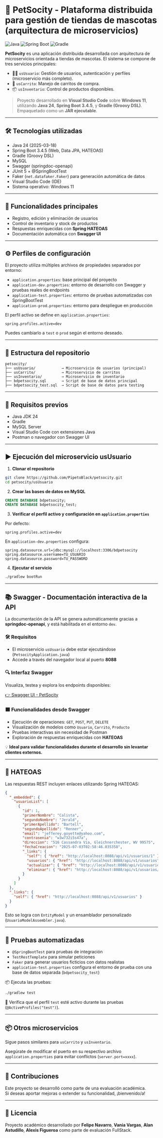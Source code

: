 
# 🐾 PetSocity - Plataforma distribuida para gestión de tiendas de mascotas (arquitectura de microservicios)

![Java](https://img.shields.io/badge/Java-24-brightgreen.svg)
![Spring Boot](https://img.shields.io/badge/SpringBoot-3.4.5-brightgreen.svg)
![Gradle](https://img.shields.io/badge/Build-Gradle-Groovy)

**PetSocity** es una aplicación distribuida desarrollada con arquitectura de microservicios orientada a tiendas de mascotas. El sistema se compone de tres servicios principales:

- 🧑‍💼 `usUsuario`: Gestión de usuarios, autenticación y perfiles (microservicio más completo).
- 🛒 `usCarrito`: Manejo de carritos de compra.
- 📦 `usInventario`: Control de productos disponibles.

> Proyecto desarrollado en **Visual Studio Code** sobre **Windows 11**, utilizando **Java 24**, **Spring Boot 3.4.5**, y **Gradle (Groovy DSL)**. Empaquetado como un **JAR ejecutable**.

---

## 🛠️ Tecnologías utilizadas

- Java 24 (2025-03-18)
- Spring Boot 3.4.5 (Web, Data JPA, HATEOAS)
- Gradle (Groovy DSL)
- MySQL
- Swagger (springdoc-openapi)
- JUnit 5 + @SpringBootTest
- Faker (`net.datafaker.Faker`) para generación automática de datos
- Visual Studio Code (IDE)
- Sistema operativo: Windows 11

---

## 🐶 Funcionalidades principales

- Registro, edición y eliminación de usuarios
- Control de inventario y stock de productos
- Respuestas enriquecidas con **Spring HATEOAS**
- Documentación automática con **Swagger UI**

---

## ⚙️ Perfiles de configuración

El proyecto utiliza múltiples archivos de propiedades separados por entorno:

- `application.properties`: base principal del proyecto
- `application-dev.properties`: entorno de desarrollo con Swagger y pruebas reales de endpoints
- `application-test.properties`: entorno de pruebas automatizadas con SpringBootTest
- `application-prod.properties`: entorno para despliegue en producción

El perfil activo se define en `application.properties`:
```properties
spring.profiles.active=dev
```

Puedes cambiarlo a `test` o `prod` según el entorno deseado.

---

## 📁 Estructura del repositorio

```plaintext
petsocity/
├── usUsuario/            → Microservicio de usuarios (principal)
├── usCarrito/            → Microservicio de carritos
├── usInventario/         → Microservicio de inventario
├── bdpetsocity.sql       → Script de base de datos principal
├── bdpetsocity_test.sql  → Script de base de datos para testing
```

---

## 📌 Requisitos previos

- Java JDK 24
- Gradle
- MySQL Server
- Visual Studio Code con extensiones Java
- Postman o navegador con Swagger UI

---

## ▶️ Ejecución del microservicio usUsuario

1. **Clonar el repositorio**

```bash
git clone https://github.com/PipetoBlack/petsocity.git
cd petsocity/usUsuario
```

2. **Crear las bases de datos en MySQL**

```sql
CREATE DATABASE bdpetsocity;
CREATE DATABASE bdpetsocity_test;
```

3. **Verificar el perfil activo y configuración en `application.properties`**

Por defecto:

```properties
spring.profiles.active=dev
```

En `application-dev.properties` configura:

```properties
spring.datasource.url=jdbc:mysql://localhost:3306/bdpetsocity
spring.datasource.username=TU_USUARIO
spring.datasource.password=TU_PASSWORD
```

4. **Ejecutar el servicio**

```bash
./gradlew bootRun
```

---

## 📚 Swagger - Documentación interactiva de la API

La documentación de la API se genera automáticamente gracias a **springdoc-openapi**, y está habilitada en el entorno `dev`.

### 🛠️ Requisitos

- El microservicio `usUsuario` debe estar ejecutándose (`PetsocityApplication.java`)
- Accede a través del navegador local al puerto **8088**

### 🔍 Interfaz Swagger

Visualiza, testea y explora los endpoints disponibles:

[👉 Swagger UI - PetSocity](http://localhost:8088/doc/swagger-ui.html)

### 🟩 Funcionalidades desde Swagger

- Ejecución de operaciones: `GET`, `POST`, `PUT`, `DELETE`
- Visualización de modelos como `Usuario`, `Carrito`, `Producto`
- Pruebas interactivas sin necesidad de Postman
- Exploración de respuestas enriquecidas con **HATEOAS**

💡 **Ideal para validar funcionalidades durante el desarrollo sin levantar clientes externos.**

---

## 🔗 HATEOAS

Las respuestas REST incluyen enlaces utilizando Spring HATEOAS:

```json
{
  "_embedded": {
    "usuarioList": [
      {
        "id": 1,
        "primerNombre": "Calista",
        "segundoNombre": "Jerald",
        "primerApellido": "Bartell",
        "segundoApellido": "Renner",
        "email": "jefferey.goyette@yahoo.com",
        "contrasenia": "w3w732i5s47a",
        "direccion": "516 Cassandra Via, Gleichnerchester, WV 99575",
        "fechaCreacion": "2025-07-03T02:58:46.035358",
        "_links": {
          "self": { "href": "http://localhost:8088/api/v1/usuarios/1" },
          "usuarios": { "href": "http://localhost:8088/api/v1/usuarios" },
          "actualizar": { "href": "http://localhost:8088/api/v1/usuarios/1" },
          "eliminar": { "href": "http://localhost:8088/api/v1/usuarios/1" }
        }
      }
    ]
  },
  "_links": {
    "self": { "href": "http://localhost:8088/api/v1/usuarios" }
  }
}
```

Esto se logra con `EntityModel` y un ensamblador personalizado (`UsuarioModelAssembler.java`).

---

## 🧪 Pruebas automatizadas

- `@SpringBootTest` para pruebas de integración
- `TestRestTemplate` para simular peticiones
- `Faker` para generar usuarios ficticios con datos realistas
- `application-test.properties` configura el entorno de prueba con una base de datos separada (`bdpetsocity_test`)

📦 Ejecuta las pruebas:

```bash
./gradlew test
```

📌 Verifica que el perfil `test` esté activo durante las pruebas (`@ActiveProfiles("test")`).

---

## 📦 Otros microservicios

Sigue pasos similares para `usCarrito` y `usInventario`.

Asegúrate de modificar el puerto en su respectivo archivo `application.properties` para evitar conflictos (`server.port=xxxx`).

---

## 🤝 Contribuciones

Este proyecto se desarrolló como parte de una evaluación académica.  
Si deseas aportar mejoras o extender su funcionalidad, ¡bienvenido/a!

---

## 📝 Licencia

Proyecto académico desarrollado por **Felipe Navarro**, **Vania Vargas**, **Alan Astudillo**, **Alexis Figueroa** como parte de evaluación FullStack.

